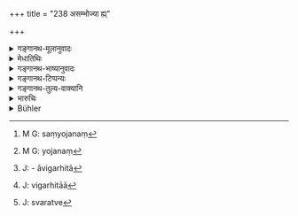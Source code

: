 +++
title = "238 असम्भोज्या ह्य्"

+++

<details><summary>गङ्गानथ-मूलानुवादः</summary>

Debarred from entertainments, debarred from sacrifices, debarred from education, excluded from all religious acts, these shall wander over the earth; abject and despised.—(238)
</details>

<details><summary>मेधातिथिः</summary>

**सर्वधर्म**ग्रहणाद् एवासंभोजनादीनां सिद्धे प्रतिषेधे दोषगुरुत्वख्यापनार्थम् एषाम् उपादानम् । **संभोग** एकत्र ग्रसनं गीतादिश्रवणं च । **संयाजनं**[^६११] तेषाम् एव याजनं[^६१२] तैः सह याजनं वा । एवं **संपाठो** ऽपि द्रष्टव्यः । **असंपाठ्याविवाहिन**[^६१३] इति । असंपाठ्याश् च अविवाहिनश्[^६१४] चेति द्वन्द्वः । **दीना** इति । सत्य् अपि स्ववत्वे[^६१५] तत्संबन्धिनिषेधभिक्षादिभोजनेन परयावज्ञया च वस्त्रखण्डादिवर्जनम् ॥ ९.२३८ ॥


[^६१५]:
     J: svaratve


[^६१४]:
     J: vigarhitāā


[^६१३]:
     J: - āvigarhitā


[^६१२]:
     M G: yojanaṃ


[^६११]:
     M G: saṃyojanaṃ
</details>

<details><summary>गङ्गानथ-भाष्यानुवादः</summary>

Exclusion from ‘*all religious acts*’ including exclusion from ‘entertainments’ and the rest also, those latter have been separately mentioned, with a view to indicate the seriousness of the offence.

‘*Entertainments*’—dinner parties, musical parties and so forth.

‘*Sacrifices*’—*i.e*, helping them to perform sacrifices.

Similarly with ‘education.’

If the muling is ‘*asampāṭhyavigarhitāḥ*’—the compound would be ‘*asampāṭhya* and *avigarhita*,’ ‘excluded from education and undespised.’

‘*Abject*’—*i.e*., even though possessed of wealth, they shall live on alms, and shall be clothed in rags and so forth (?).—(238)
</details>

<details><summary>गङ्गानथ-टिप्पन्यः</summary>

This verse is quoted in *Vivādaratnākara* (p. 635), which adds the
following notes:—‘*Asambhojyāḥ*’, *i.e*., people should not join with
them in any convivial gatherings;—‘*asampāṭhyāḥ*’, they are unfit for
teaching;—‘*asamyājyāḥ*’, unfit for sacrificing;—‘*avivāhinaḥ*’, not
entitled to marry;—in *Vyavahāra-Bālambhaṭṭī* (p. 116);—and in
*Prāyaścittaviveka* (p. 37), to the effect that one who has committed a
‘heinous’ crime is not entitled to any of the acts to which the
twice-born are entitled.
</details>

<details><summary>गङ्गानथ-तुल्य-वाक्यानि</summary>

**(verses 9.235-242)  
**

See Comparative notes for [Verse
9.235].
</details>

<details><summary>भारुचिः</summary>

एष एव तेषां त्यागो विज्ञेयः । तद् एव दर्शयति ॥ ९.२३८ ॥
</details>

<details><summary>Bühler</summary>

238	Excluded from all fellowship at meals, excluded from all sacrifices, excluded from instruction and from matrimonial alliances, abject and excluded from all religious duties, let them wander over (this) earth.
</details>
